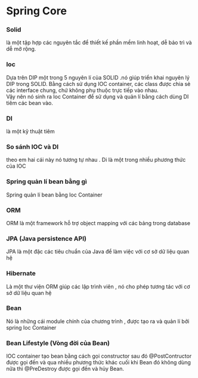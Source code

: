 # Spring Core

### Solid
là một tập hợp các nguyên tắc để thiết kế phần mềm linh hoạt, dễ bảo trì và dễ mở rộng.

### Ioc 
Dựa trên DIP một trong 5 nguyên lí của SOLID .nó giúp triển khai nguyên lý DIP trong SOLID. 
Bằng cách sử dụng IOC container, các class được chia sẻ các interface chung, chứ không phụ thuộc trực tiếp vào nhau.  
Vậy nên nó sinh ra Ioc Container để sử dụng và quản lí bằng cách dùng DI tiêm các bean vào. 

### DI
là một kỹ thuật tiêm

### So sánh IOC và DI 
theo em hai cái này nó tương tự nhau . Di là một trong nhiều phương thức của IOC 

### Spring quản lí bean bằng gì 
Spring quản lí bean bằng Ioc Container

### ORM 
ORM là một framework hỗ trợ object mapping với các bảng trong database

### JPA (Java persistence API)
JPA là một đặc các tiêu chuẩn của Java để làm việc với cơ sở dữ liệu quan hệ

### Hibernate
Là một thư viện ORM giúp các lập trình viên  , nó cho phép tương tác với cơ sở dữ liệu quan hệ 

### Bean 
Nó là những cái module chính của chương trình , được tạo ra và quản lí bởi spring Ioc Container
### Bean Lifestyle (Vòng đời của Bean)
IOC container tạo bean bằng cách gọi constructor sau đó @PostContructor được gọi đến và qua nhiều phương thức khác cuối khi Bean đó không dùng nữa thì @PreDestroy được gọi đến và hủy Bean.